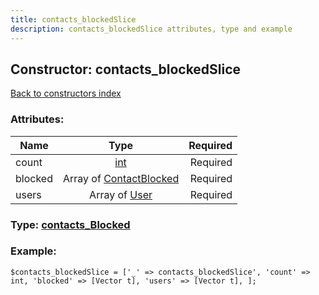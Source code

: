 ```yaml
---
title: contacts_blockedSlice
description: contacts_blockedSlice attributes, type and example
---
```

## Constructor: contacts\_blockedSlice  
[Back to constructors index](index.md)



### Attributes:

| Name     |    Type       | Required |
|----------|:-------------:|---------:|
|count|[int](../types/int.md) | Required|
|blocked|Array of [ContactBlocked](../types/ContactBlocked.md) | Required|
|users|Array of [User](../types/User.md) | Required|



### Type: [contacts\_Blocked](../types/contacts_Blocked.md)


### Example:

```
$contacts_blockedSlice = ['_' => contacts_blockedSlice', 'count' => int, 'blocked' => [Vector t], 'users' => [Vector t], ];
```